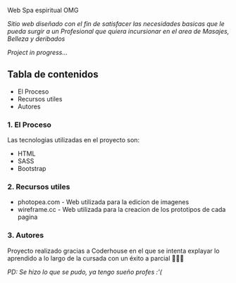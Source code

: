 Web Spa espiritual OMG

*Sitio web diseñado con el fin de satisfacer las necesidades basicas que le pueda surgir a un Profesional que quiera incursionar en el area de Masajes, Belleza y deribados*

*Project in progress...*

## Tabla de contenidos
* El Proceso
* Recursos utiles
* Autores


### 1. El Proceso
Las tecnologias utilizadas en el proyecto son:
* HTML
* SASS
* Bootstrap

### 2. Recursos utiles
* photopea.com - Web utilizada para la edicion de imagenes 
* wireframe.cc - Web utilizada para la creacion de los prototipos de cada pagina



### 3. Autores
Proyecto realizado gracias a Coderhouse en el que se intenta explayar lo aprendido a lo largo de la cursada con un éxito a parcial 🙈🙈🙈

*PD: Se hizo lo que se pudo, ya tengo sueño profes :'(*